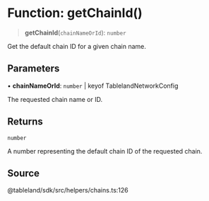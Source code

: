 # Function: getChainId()

> **getChainId**(`chainNameOrId`): `number`

Get the default chain ID for a given chain name.

## Parameters

• **chainNameOrId**: `number` \| keyof TablelandNetworkConfig

The requested chain name or ID.

## Returns

`number`

A number representing the default chain ID of the requested chain.

## Source

@tableland/sdk/src/helpers/chains.ts:126
